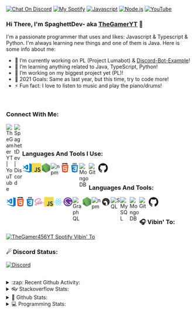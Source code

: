 [![Chat On Discord](https://img.shields.io/badge/discord-%237289DA.svg?&style=for-the-badge&logo=discord&logoColor=white)][discord]
[![My Spotify](https://img.shields.io/badge/spotify-%231ED760.svg?&style=for-the-badge&logo=spotify&logoColor=white)][spotify]
[![Javascript](https://img.shields.io/badge/javascript%20-%23323330.svg?&style=for-the-badge&logo=javascript&logoColor=yellow)][JS]
[![Node.js](https://img.shields.io/badge/node.js%20-%2343853D.svg?&style=for-the-badge&logo=node.js&logoColor=white)][NodeJS]
[![YouTube](https://img.shields.io/badge/youtube-%23FF0000.svg?&style=for-the-badge&logo=youtube&logoColor=white)][youtube]

### Hi There, I'm SpaghettDev- aka [TheGamerYT][GitHubRepo] 👋

I'm a passionate programmer that uses and likes: Javascript & Typescript & Python.
I'm always learning new things and one of them is Java.
Here is some info about me:

- 🔭 I’m currently working on PL (Project Lumabot) & [Discord-Bot-Example](https://github.com/BlueFox-Development/Discord-Bot-Example)!
- 🌱 I’m learning anything related to Java, TypeScript, Python!
- 👯 I’m working on my biggest project yet (PL)!
- 🥅 2021 Goals: Same as last year, but this time, try to code more!
- ⚡ Fun fact: I love to listen to music and play the piano/drums!

<br />

### Connect With Me:

[<img align="left" alt="TheGamerYT | YouTube" width="22px" src="https://cdn.jsdelivr.net/npm/simple-icons@v3/icons/youtube.svg" />][youtube]

[<img align="left" alt="SpaghettDev | Discord" width="22px" src="https://cdn.jsdelivr.net/npm/simple-icons@v3/icons/discord.svg" />][discord]<br />

<br />

### Languages And Tools I Use:

[<img align="left" alt="Visual Studio Code" width="26px" src="https://raw.githubusercontent.com/github/explore/80688e429a7d4ef2fca1e82350fe8e3517d3494d/topics/visual-studio-code/visual-studio-code.png" />][VSCode]
[<img align="left" alt="JavaScript" width="26px" src="https://raw.githubusercontent.com/github/explore/80688e429a7d4ef2fca1e82350fe8e3517d3494d/topics/javascript/javascript.png" />][JS]
[<img align="left" alt="Node.js" width="26px" src="https://raw.githubusercontent.com/github/explore/80688e429a7d4ef2fca1e82350fe8e3517d3494d/topics/nodejs/nodejs.png" />][NodeJS]
[<img align="left" alt="npm"   width="26px" src="https://cdn.jsdelivr.net/npm/simple-icons@v3/icons/npm.svg" />][npm]
[<img align="left" alt="HTML5" width="26px" src="https://raw.githubusercontent.com/github/explore/80688e429a7d4ef2fca1e82350fe8e3517d3494d/topics/html/html.png" />][HTML5]
[<img align="left" alt="CSS"   width="26px" src="https://raw.githubusercontent.com/github/explore/80688e429a7d4ef2fca1e82350fe8e3517d3494d/topics/css/css.png"   />][CSS3]
[<img align="left" alt="MongoDB"    width="26px" src="https://cdn.jsdelivr.net/npm/simple-icons@v3/icons/mongodb.svg" />][MongoDB]
[<img align="left" alt="Git"        width="26px" src="https://cdn.jsdelivr.net/npm/simple-icons@v3/icons/git.svg" />][Git]
[<img align="left" alt="GitHub"     width="26px" src="https://raw.githubusercontent.com/github/explore/78df643247d429f6cc873026c0622819ad797942/topics/github/github.png" />][GitHub]

<br />
<br />

### Languages And Tools:

[<img align="left" alt="Visual Studio Code" width="26px" src="https://raw.githubusercontent.com/github/explore/80688e429a7d4ef2fca1e82350fe8e3517d3494d/topics/visual-studio-code/visual-studio-code.png" />][VSCode]
[<img align="left" alt="HTML5"      width="26px" src="https://raw.githubusercontent.com/github/explore/80688e429a7d4ef2fca1e82350fe8e3517d3494d/topics/html/html.png" />][HTML5]
[<img align="left" alt="CSS3"       width="26px" src="https://raw.githubusercontent.com/github/explore/80688e429a7d4ef2fca1e82350fe8e3517d3494d/topics/css/css.png" />][CSS3]
[<img align="left" alt="Sass"       width="26px" src="https://raw.githubusercontent.com/github/explore/80688e429a7d4ef2fca1e82350fe8e3517d3494d/topics/sass/sass.png" />][Sass]
[<img align="left" alt="JavaScript" width="26px" src="https://raw.githubusercontent.com/github/explore/80688e429a7d4ef2fca1e82350fe8e3517d3494d/topics/javascript/javascript.png" />][JS]
[<img align="left" alt="React"      width="26px" src="https://raw.githubusercontent.com/github/explore/80688e429a7d4ef2fca1e82350fe8e3517d3494d/topics/react/react.png" />][React]
[<img align="left" alt="Gatsby"     width="26px" src="https://raw.githubusercontent.com/github/explore/e94815998e4e0713912fed477a1f346ec04c3da2/topics/gatsby/gatsby.png" />][Gatsby]
[<img align="left" alt="GraphQL"    width="26px" src="https://cdn.jsdelivr.net/npm/simple-icons@v3/icons/graphql.svg" />][GraphQL]
[<img align="left" alt="Node.js"    width="26px" src="https://raw.githubusercontent.com/github/explore/80688e429a7d4ef2fca1e82350fe8e3517d3494d/topics/nodejs/nodejs.png" />][NodeJS]
[<img align="left" alt="npm"        width="26px" src="https://cdn.jsdelivr.net/npm/simple-icons@v3/icons/npm.svg" />][npm]
[<img align="left" alt="Deno"       width="26px" src="https://raw.githubusercontent.com/github/explore/361e2821e2dea67711cde99c9c40ed357061cf27/topics/deno/deno.png" />][Deno]
[<img align="left" alt="SQL"        width="26px" src="https://cdn.jsdelivr.net/npm/simple-icons@v3/icons/sqlite.svg" />][SQL]
[<img align="left" alt="MySQL"      width="26px" src="https://cdn.jsdelivr.net/npm/simple-icons@v3/icons/mysql.svg" />][MySQL]
[<img align="left" alt="MongoDB"    width="26px" src="https://cdn.jsdelivr.net/npm/simple-icons@v3/icons/mongodb.svg" />][MongoDB]
[<img align="left" alt="Git"        width="26px" src="https://cdn.jsdelivr.net/npm/simple-icons@v3/icons/git.svg" />][Git]
[<img align="left" alt="GitHub"     width="26px" src="https://raw.githubusercontent.com/github/explore/78df643247d429f6cc873026c0622819ad797942/topics/github/github.png" />][GitHub]


<br />
<br />

### 🎧 Vibin' To:

[<img src="https://novatorem-five-theta.vercel.app/api/spotify" alt="TheGamer456YT Spotify Vibin' To" width="350" />][spotify]


### ☄ Discord Status:

[![Discord](https://discord.c99.nl/widget/theme-3/248878605147308033.png)][bio]

<br />

<details>
  <summary>:zap: Recent Github Activity:</summary>
  
<!--START_SECTION:activity-->
1. ❗️ Opened issue [#193](https://github.com/Darkempire78/Darkempire78/issues/193) in [Darkempire78/Darkempire78](https://github.com/Darkempire78/Darkempire78)
<!--END_SECTION:activity-->

</details>

<details>
  <summary>👓 Stackoverflow Stats:</summary>
<br />

[![StackOverflow Profile](https://github-readme-stackoverflow.vercel.app/?userID=13485432&layout=full)](https://stackoverflow.com/users/13485432/thegameryt)

</details>

<details>
  <summary>🌟 Github Stats:</summary>
<br />

![TheGamer456YT's GitHub Stats](https://github-readme-stats.vercel.app/api?username=TheGamer456YT&show_icons=true&theme=algolia)

</details>

<!--<details>
  <summary>🎊 Github Repos:</summary>
<br />
⭐️ 3 📦 TheGamer456YT/TheGamer456YT
⭐️ 1 📦 TheGamer456YT/Badges4-README.md-Profile
⭐️ 1 📦 TheGamer456YT/jamesgeorge007
⭐️ 1 📦 TheGamer456YT/novatorem
⭐️ 0 📦 TheGamer456YT/---
⭐️ 0 📦 TheGamer456YT/Advanced-Command-Handler
<!--<br />
<p align="center">Last refresh: <b>2020-10-12T15:07:38Z</b></p>
<!--</details>-->
<details>
  <summary>💻 Programming Stats:</summary>
  
 <br />
 
<!--START_SECTION:waka-->
![Profile Views](http://img.shields.io/badge/Profile%20Views-7-blue)

**🐱 My Github Data** 

> 🏆 2 Contributions in the Year 2021
 > 
> 📦 34.2 kB Used in Github's Storage 
 > 
> 🚫 Not Opted to Hire
 > 
> 📜 14 Public Repositories 
 > 
> 🔑 15 Private Repositories  
 > 
**I'm an Early 🐤** 

```text
🌞 Morning    15 commits     ██░░░░░░░░░░░░░░░░░░░░░░░   7.89% 
🌆 Daytime    87 commits     ███████████░░░░░░░░░░░░░░   45.79% 
🌃 Evening    68 commits     █████████░░░░░░░░░░░░░░░░   35.79% 
🌙 Night      20 commits     ██░░░░░░░░░░░░░░░░░░░░░░░   10.53%

```


📊 **This Week I Spent My Time On** 

```text
🔥 Editors: 
VS Code                  4 hrs 18 mins       █████████████████████████   100.0%

💻 Operating System: 
Windows                  4 hrs 18 mins       █████████████████████████   100.0%

```

**I Mostly Code in JavaScript** 

```text
JavaScript               10 repos            ██████████████████████░░░   90.91% 
C#                       1 repo              ██░░░░░░░░░░░░░░░░░░░░░░░   9.09%

```



 Last Updated on 23/06/2021
<!--END_SECTION:waka-->

</details>


[youtube]: https://www.youtube.com/channel/UC3jCeJlUxhirQo8CQICosWA?
[discord]: https://discord.com/404
<!--
https://discord.gg/94T9xk5
-->
[bio]: https://discord.bio/p/thegameryt
[spotify]: https://open.spotify.com/user/j3oy5wv4z28ppiirfc7nmw1pf

[VSCode]: https://code.visualstudio.com/
[HTML5]: https://en.wikipedia.org/wiki/HTML5
[CSS3]: https://en.wikipedia.org/wiki/Cascading_Style_Sheets
[Sass]: https://en.wikipedia.org/wiki/Sass_(stylesheet_language)
[JS]: https://en.wikipedia.org/wiki/JavaScript
[React]: https://en.wikipedia.org/wiki/React_(web_framework)
[Gatsby]: https://www.gatsbyjs.org/
[GraphQL]: https://en.wikipedia.org/wiki/GraphQL
[NodeJS]: https://en.wikipedia.org/wiki/Node.js
[npm]: https://npmjs.com
[Deno]: https://en.wikipedia.org/wiki/Deno_(software)
[SQL]: https://en.wikipedia.org/wiki/SQL
[MySQL]: https://en.wikipedia.org/wiki/MySQL
[MongoDB]: https://en.wikipedia.org/wiki/MongoDB
[Git]: https://en.wikipedia.org/wiki/Git
[GitHub]: https://en.wikipedia.org/wiki/GitHub
[GitHubRepo]: https://github.com/TheGamer456YT

